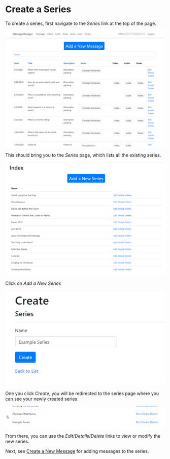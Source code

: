 # Create a Series

To create a series, first navigate to the *Series* link at the top of the page.

![Message Manager](../images/ex_message_manager_home.png)

This should bring you to the *Series* page, which lists all the existing series.

![Series Page](../images/ex_message_manager_series_page.png)

Click on *Add a New Series*

![Create Series](../images/ex_message_manager_create_series.png)

One you click *Create*, you will be redirected to the series page where you can see your newly created series.

![Newly-created Series](../images/ex_message_manager_newly_created_series.png)

From there, you can use the *Edit*/*Details*/*Delete* links to view or modify the new series.

Next, see [Create a New Message](create-message.md) for adding messages to the series.